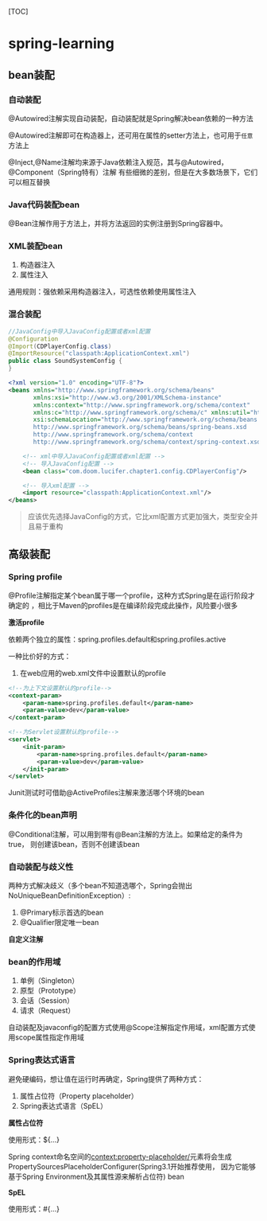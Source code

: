 [TOC]
# spring-learning
## bean装配
### 自动装配
@Autowired注解实现自动装配，自动装配就是Spring解决bean依赖的一种方法

@Autowired注解即可在构造器上，还可用在属性的setter方法上，也可用于`任意`方法上

@Inject,@Name注解均来源于Java依赖注入规范，其与@Autowired，@Component（Spring特有）注解
有些细微的差别，但是在大多数场景下，它们可以相互替换
### Java代码装配bean
@Bean注解作用于方法上，并将方法返回的实例注册到Spring容器中。

### XML装配bean
1. 构造器注入
2. 属性注入

通用规则：强依赖采用构造器注入，可选性依赖使用属性注入

### 混合装配
```java
//JavaConfig中导入JavaConfig配置或者xml配置
@Configuration
@Import(CDPlayerConfig.class)
@ImportResource("classpath:ApplicationContext.xml")
public class SoundSystemConfig {
}
```
```xml
<?xml version="1.0" encoding="UTF-8"?>
<beans xmlns="http://www.springframework.org/schema/beans"
       xmlns:xsi="http://www.w3.org/2001/XMLSchema-instance"
       xmlns:context="http://www.springframework.org/schema/context"
       xmlns:c="http://www.springframework.org/schema/c" xmlns:util="http://www.springframework.org/schema/util"
       xsi:schemaLocation="http://www.springframework.org/schema/beans
       http://www.springframework.org/schema/beans/spring-beans.xsd
       http://www.springframework.org/schema/context
       http://www.springframework.org/schema/context/spring-context.xsd http://www.springframework.org/schema/util http://www.springframework.org/schema/util/spring-util.xsd">

    <!-- xml中导入JavaConfig配置或者xml配置 -->
    <!-- 导入JavaConfig配置 -->
    <bean class="com.doom.lucifer.chapter1.config.CDPlayerConfig"/>

    <!-- 导入xml配置 -->
    <import resource="classpath:ApplicationContext.xml"/>
</beans>

```
> 应该优先选择JavaConfig的方式，它比xml配置方式更加强大，类型安全并且易于重构

## 高级装配
### Spring profile
@Profile注解指定某个bean属于哪一个profile，这种方式Spring是在运行阶段才确定的
，相比于Maven的profiles是在编译阶段完成此操作，风险要小很多

**激活profile**

依赖两个独立的属性：spring.profiles.default和spring.profiles.active

一种比价好的方式：
1. 在web应用的web.xml文件中设置默认的profile
```xml
<!--为上下文设置默认的profile-->
<context-param>
    <param-name>spring.profiles.default</param-name>
    <param-value>dev</param-value>
</context-param>
```
```xml
<!--为Servlet设置默认的profile-->
<servlet>
    <init-param>
        <param-name>spring.profiles.default</param-name>
        <param-value>dev</param-value>
    </init-param>
</servlet>

```

Junit测试时可借助@ActiveProfiles注解来激活哪个环境的bean
### 条件化的bean声明

@Conditional注解，可以用到带有@Bean注解的方法上。如果给定的条件为true，
则创建该bean，否则不创建该bean

### 自动装配与歧义性

两种方式解决歧义（多个bean不知道选哪个，Spring会抛出NoUniqueBeanDefinitionException）:
1. @Primary标示首选的bean
2. @Qualifier限定唯一bean

**自定义注解**

### bean的作用域

1. 单例（Singleton）
2. 原型（Prototype）
3. 会话（Session）
4. 请求（Request）

自动装配及javaconfig的配置方式使用@Scope注解指定作用域，xml配置方式使用scope属性指定作用域


### Spring表达式语言

避免硬编码，想让值在运行时再确定，Spring提供了两种方式：

1. 属性占位符（Property placeholder）
2. Spring表达式语言（SpEL）

**属性占位符**

使用形式：${...}

Spring context命名空间的<context:property-placeholder/>元素将会生成
PropertySourcesPlaceholderConfigurer(Spring3.1开始推荐使用，
因为它能够基于Spring Environment及其属性源来解析占位符) bean

**SpEL**

使用形式：#{...}

